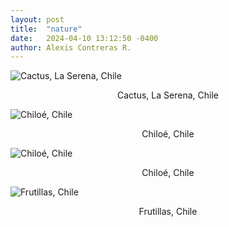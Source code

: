 ```yaml
---
layout: post
title:  "nature"
date:   2024-04-10 13:12:50 -0400
author: Alexis Contreras R.
---
```


![Cactus, La Serena, Chile](/photography/assets/images/nature/photo1.jpg)
<center>Cactus, La Serena, Chile</center>

![Chiloé, Chile](/photography/assets/images/nature/photo2.jpg)
<center>Chiloé, Chile</center>

![Chiloé, Chile](/photography/assets/images/nature/photo3.jpg)
<center>Chiloé, Chile</center>

![Frutillas, Chile](/photography/assets/images/nature/photo4.jpg)
<center>Frutillas, Chile</center>

